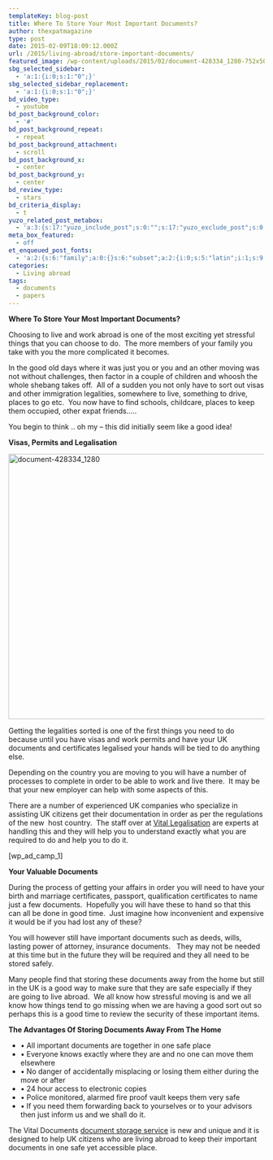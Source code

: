 ```yaml
---
templateKey: blog-post
title: Where To Store Your Most Important Documents?
author: thexpatmagazine
type: post
date: 2015-02-09T18:09:12.000Z
url: /2015/living-abroad/store-important-documents/
featured_image: /wp-content/uploads/2015/02/document-428334_1280-752x500.jpg
sbg_selected_sidebar:
  - 'a:1:{i:0;s:1:"0";}'
sbg_selected_sidebar_replacement:
  - 'a:1:{i:0;s:1:"0";}'
bd_video_type:
  - youtube
bd_post_background_color:
  - '#'
bd_post_background_repeat:
  - repeat
bd_post_background_attachment:
  - scroll
bd_post_background_x:
  - center
bd_post_background_y:
  - center
bd_review_type:
  - stars
bd_criteria_display:
  - t
yuzo_related_post_metabox:
  - 'a:3:{s:17:"yuzo_include_post";s:0:"";s:17:"yuzo_exclude_post";s:0:"";s:21:"yuzo_disabled_related";N;}'
meta_box_featured:
  - off
et_enqueued_post_fonts:
  - 'a:2:{s:6:"family";a:0:{}s:6:"subset";a:2:{i:0;s:5:"latin";i:1;s:9:"latin-ext";}}'
categories:
  - Living abroad
tags:
  - documents
  - papers
---
```


**Where To Store Your Most Important Documents?**

Choosing to live and work abroad is one of the most exciting yet stressful things that you can choose to do.  The more members of your family you take with you the more complicated it becomes.

In the good old days where it was just you or you and an other moving was not without challenges, then factor in a couple of children and whoosh the whole shebang takes off.  <!--more-->All of a sudden you not only have to sort out visas and other immigration legalities, somewhere to live, something to drive, places to go etc.  You now have to find schools, childcare, places to keep them occupied, other expat friends…..

You begin to think .. oh my – this did initially seem like a good idea!

**Visas, Permits and Legalisation**

[<img class="alignnone size-large wp-image-426" src="http://localhost/thexpatmagazine-wp/wp-content/uploads/2015/02/document-428334_1280-1024x681.jpg" alt="document-428334_1280" width="785" height="522" srcset="http://localhost/thexpatmagazine-wp/wp-content/uploads/2015/02/document-428334_1280-1024x681.jpg 1024w, http://localhost/thexpatmagazine-wp/wp-content/uploads/2015/02/document-428334_1280-300x199.jpg 300w, http://localhost/thexpatmagazine-wp/wp-content/uploads/2015/02/document-428334_1280-768x511.jpg 768w, http://localhost/thexpatmagazine-wp/wp-content/uploads/2015/02/document-428334_1280-752x500.jpg 752w, http://localhost/thexpatmagazine-wp/wp-content/uploads/2015/02/document-428334_1280.jpg 1280w" sizes="(max-width: 785px) 100vw, 785px" />][1]

Getting the legalities sorted is one of the first things you need to do because until you have visas and work permits and have your UK documents and certificates legalised your hands will be tied to do anything else.

Depending on the country you are moving to you will have a number of processes to complete in order to be able to work and live there.  It may be that your new employer can help with some aspects of this.

There are a number of experienced UK companies who specialize in assisting UK citizens get their documentation in order as per the regulations of the new  host country.  The staff over at [Vital Legalisation][2] are experts at handling this and they will help you to understand exactly what you are required to do and help you to do it.

[wp\_ad\_camp_1]

**Your Valuable Documents**

During the process of getting your affairs in order you will need to have your birth and marriage certificates, passport, qualification certificates to name just a few documents.  Hopefully you will have these to hand so that this can all be done in good time.  Just imagine how inconvenient and expensive it would be if you had lost any of these?

You will however still have important documents such as deeds, wills, lasting power of attorney, insurance documents.   They may not be needed at this time but in the future they will be required and they all need to be stored safely.

Many people find that storing these documents away from the home but still in the UK is a good way to make sure that they are safe especially if they are going to live abroad.  We all know how stressful moving is and we all know how things tend to go missing when we are having a good sort out so perhaps this is a good time to review the security of these important items.

**The Advantages Of Storing Documents Away From The Home**

- • All important documents are together in one safe place
- • Everyone knows exactly where they are and no one can move them elsewhere
- • No danger of accidentally misplacing or losing them either during the move or after
- • 24 hour access to electronic copies
- • Police monitored, alarmed fire proof vault keeps them very safe
- • If you need them forwarding back to yourselves or to your advisors then just inform us and we shall do it.

The Vital Documents [document storage service][3] is new and unique and it is designed to help UK citizens who are living abroad to keep their important documents in one safe yet accessible place.

[1]: http://localhost/thexpatmagazine-wp/wp-content/uploads/2015/02/document-428334_1280.jpg
[2]: http://www.vitallegalisation.co.uk
[3]: http://www.vitaldocuments.co.uk
